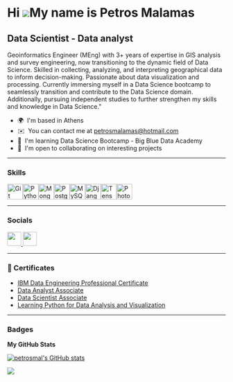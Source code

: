 Hi ![](https://user-images.githubusercontent.com/18350557/176309783-0785949b-9127-417c-8b55-ab5a4333674e.gif)My name is Petros Malamas
======================================================================================================================================

Data Scientist - Data analyst
-----------------------------

Geoinformatics Engineer (MEng) with 3+ years of expertise in GIS analysis and survey engineering, now transitioning to the dynamic field of Data Science. Skilled in collecting, analyzing, and interpreting geographical data to inform decision-making. Passionate about data visualization and processing. Currently immersing myself in a Data Science bootcamp to seamlessly transition and contribute to the Data Science domain. Additionally, pursuing independent studies to further strengthen my skills and knowledge in Data Science."

* 🌍  I'm based in Athens
* ✉️  You can contact me at [petrosmalamas@hotmail.com](mailto:petrosmalamas@hotmail.com)
* 🧠  I'm learning Data Science Bootcamp - Big Blue Data Academy
* 🤝  I'm open to collaborating on interesting projects

---

### Skills


<p align="left">
<a href="https://git-scm.com/" target="_blank" rel="noreferrer"><img src="https://raw.githubusercontent.com/danielcranney/readme-generator/main/public/icons/skills/git-colored.svg" width="36" height="36" alt="Git" /></a><a href="https://www.python.org/" target="_blank" rel="noreferrer"><img src="https://raw.githubusercontent.com/danielcranney/readme-generator/main/public/icons/skills/python-colored.svg" width="36" height="36" alt="Python" /></a><a href="https://www.mongodb.com/" target="_blank" rel="noreferrer"><img src="https://raw.githubusercontent.com/danielcranney/readme-generator/main/public/icons/skills/mongodb-colored.svg" width="36" height="36" alt="MongoDB" /></a><a href="https://www.postgresql.org/" target="_blank" rel="noreferrer"><img src="https://raw.githubusercontent.com/danielcranney/readme-generator/main/public/icons/skills/postgresql-colored.svg" width="36" height="36" alt="PostgreSQL" /></a><a href="https://www.mysql.com/" target="_blank" rel="noreferrer"><img src="https://raw.githubusercontent.com/danielcranney/readme-generator/main/public/icons/skills/mysql-colored.svg" width="36" height="36" alt="MySQL" /></a><a href="https://www.djangoproject.com/" target="_blank" rel="noreferrer"><img src="https://raw.githubusercontent.com/danielcranney/readme-generator/main/public/icons/skills/django-colored.svg" width="36" height="36" alt="Django" /></a><a href="https://www.tensorflow.org/" target="_blank" rel="noreferrer"><img src="https://raw.githubusercontent.com/danielcranney/readme-generator/main/public/icons/skills/tensorflow-colored.svg" width="36" height="36" alt="TensorFlow" /></a><a href="https://www.adobe.com/uk/products/photoshop.html" target="_blank" rel="noreferrer"><img src="https://raw.githubusercontent.com/danielcranney/readme-generator/main/public/icons/skills/photoshop-colored.svg" width="36" height="36" alt="Photoshop" /></a> 
</p>

---


### Socials

<p align="left"> <a href="https://www.github.com/petrosmal" target="_blank" rel="noreferrer"> <picture> <source media="(prefers-color-scheme: dark)" srcset="https://raw.githubusercontent.com/danielcranney/readme-generator/main/public/icons/socials/github-dark.svg" /> <source media="(prefers-color-scheme: light)" srcset="https://raw.githubusercontent.com/danielcranney/readme-generator/main/public/icons/socials/github.svg" /> <img src="https://raw.githubusercontent.com/danielcranney/readme-generator/main/public/icons/socials/github.svg" width="32" height="32" /> </picture> </a> <a href="https://www.linkedin.com/in/petros-malamas-b8ab821b0/" target="_blank" rel="noreferrer"> <picture> <source media="(prefers-color-scheme: dark)" srcset="undefined" /> <source media="(prefers-color-scheme: light)" srcset="https://raw.githubusercontent.com/danielcranney/readme-generator/main/public/icons/socials/linkedin.svg" /> <img src="https://raw.githubusercontent.com/danielcranney/readme-generator/main/public/icons/socials/linkedin.svg" width="32" height="32" /> </picture> </a></p>

---

### 📜 Certificates

- [IBM Data Engineering Professional Certificate](https://coursera.org/verify/professional-cert/J6NPSB2A423N)
- [Data Analyst Associate](https://www.datacamp.com/certificate/DAA0011055314465)
- [Data Scientist Associate](https://www.datacamp.com/certificate/DSA0018617730565)
- [Learning Python for Data Analysis and Visualization](https://www.udemy.com/certificate/UC-c55a6c83-51bf-4077-a828-9cf7f47f3eaf/)

---

### Badges

<b>My GitHub Stats</b>

<a href="http://www.github.com/petrosmal"><img src="https://github-readme-stats.vercel.app/api?username=petrosmal&show_icons=true&hide=&count_private=true&title_color=0891b2&text_color=ffffff&icon_color=0891b2&bg_color=1c1917&hide_border=true&show_icons=true" alt="petrosmal's GitHub stats" /></a>

<a href="http://www.github.com/petrosmal"><img src="https://github-readme-streak-stats.herokuapp.com/?user=petrosmal&stroke=ffffff&background=1c1917&ring=0891b2&fire=0891b2&currStreakNum=ffffff&currStreakLabel=0891b2&sideNums=ffffff&sideLabels=ffffff&dates=ffffff&hide_border=true" /></a>
